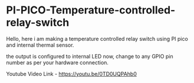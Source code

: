 # PI-PICO-Temperature-controlled-relay-switch
Hello, here i am making a temperature controlled relay switch using PI pico and internal thermal sensor.

the output is configured to internal LED now, change to any GPIO pin number as per your hardware connection.

Youtube Video Link - https://youtu.be/0TD0UQPAhb0

